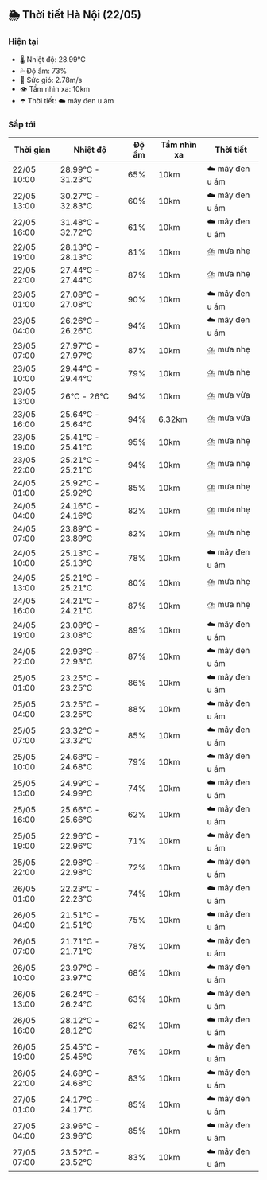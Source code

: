 ## 🌦️ Thời tiết Hà Nội (22/05)

### Hiện tại

- 🌡️ Nhiệt độ: 28.99℃
- 💦 Độ ẩm: 73%
- 💨 Sức gió: 2.78m/s
- 👁️ Tầm nhìn xa: 10km
- ☂️ Thời tiết: ☁️ mây đen u ám

### Sắp tới

| Thời gian | Nhiệt độ | Độ ẩm | Tầm nhìn xa | Thời tiết |
| --- | --- | --- | --- | --- |
| 22/05 10:00 | 28.99℃ - 31.23℃ | 65% | 10km | ☁️ mây đen u ám |
| 22/05 13:00 | 30.27℃ - 32.83℃ | 60% | 10km | ☁️ mây đen u ám |
| 22/05 16:00 | 31.48℃ - 32.72℃ | 61% | 10km | ☁️ mây đen u ám |
| 22/05 19:00 | 28.13℃ - 28.13℃ | 81% | 10km | ⛈️ mưa nhẹ |
| 22/05 22:00 | 27.44℃ - 27.44℃ | 87% | 10km | ⛈️ mưa nhẹ |
| 23/05 01:00 | 27.08℃ - 27.08℃ | 90% | 10km | ☁️ mây đen u ám |
| 23/05 04:00 | 26.26℃ - 26.26℃ | 94% | 10km | ☁️ mây đen u ám |
| 23/05 07:00 | 27.97℃ - 27.97℃ | 87% | 10km | ⛈️ mưa nhẹ |
| 23/05 10:00 | 29.44℃ - 29.44℃ | 79% | 10km | ⛈️ mưa nhẹ |
| 23/05 13:00 | 26℃ - 26℃ | 94% | 10km | ⛈️ mưa vừa |
| 23/05 16:00 | 25.64℃ - 25.64℃ | 94% | 6.32km | ⛈️ mưa vừa |
| 23/05 19:00 | 25.41℃ - 25.41℃ | 95% | 10km | ⛈️ mưa nhẹ |
| 23/05 22:00 | 25.21℃ - 25.21℃ | 94% | 10km | ⛈️ mưa nhẹ |
| 24/05 01:00 | 25.92℃ - 25.92℃ | 85% | 10km | ⛈️ mưa nhẹ |
| 24/05 04:00 | 24.16℃ - 24.16℃ | 82% | 10km | ⛈️ mưa nhẹ |
| 24/05 07:00 | 23.89℃ - 23.89℃ | 82% | 10km | ⛈️ mưa nhẹ |
| 24/05 10:00 | 25.13℃ - 25.13℃ | 78% | 10km | ☁️ mây đen u ám |
| 24/05 13:00 | 25.21℃ - 25.21℃ | 80% | 10km | ⛈️ mưa nhẹ |
| 24/05 16:00 | 24.21℃ - 24.21℃ | 87% | 10km | ⛈️ mưa nhẹ |
| 24/05 19:00 | 23.08℃ - 23.08℃ | 89% | 10km | ☁️ mây đen u ám |
| 24/05 22:00 | 22.93℃ - 22.93℃ | 87% | 10km | ☁️ mây đen u ám |
| 25/05 01:00 | 23.25℃ - 23.25℃ | 86% | 10km | ☁️ mây đen u ám |
| 25/05 04:00 | 23.25℃ - 23.25℃ | 88% | 10km | ☁️ mây đen u ám |
| 25/05 07:00 | 23.32℃ - 23.32℃ | 85% | 10km | ☁️ mây đen u ám |
| 25/05 10:00 | 24.68℃ - 24.68℃ | 79% | 10km | ☁️ mây đen u ám |
| 25/05 13:00 | 24.99℃ - 24.99℃ | 74% | 10km | ☁️ mây đen u ám |
| 25/05 16:00 | 25.66℃ - 25.66℃ | 62% | 10km | ☁️ mây đen u ám |
| 25/05 19:00 | 22.96℃ - 22.96℃ | 71% | 10km | ☁️ mây đen u ám |
| 25/05 22:00 | 22.98℃ - 22.98℃ | 72% | 10km | ☁️ mây đen u ám |
| 26/05 01:00 | 22.23℃ - 22.23℃ | 74% | 10km | ☁️ mây đen u ám |
| 26/05 04:00 | 21.51℃ - 21.51℃ | 75% | 10km | ☁️ mây đen u ám |
| 26/05 07:00 | 21.71℃ - 21.71℃ | 78% | 10km | ☁️ mây đen u ám |
| 26/05 10:00 | 23.97℃ - 23.97℃ | 68% | 10km | ☁️ mây đen u ám |
| 26/05 13:00 | 26.24℃ - 26.24℃ | 63% | 10km | ☁️ mây đen u ám |
| 26/05 16:00 | 28.12℃ - 28.12℃ | 62% | 10km | ☁️ mây đen u ám |
| 26/05 19:00 | 25.45℃ - 25.45℃ | 76% | 10km | ☁️ mây đen u ám |
| 26/05 22:00 | 24.68℃ - 24.68℃ | 83% | 10km | ☁️ mây đen u ám |
| 27/05 01:00 | 24.17℃ - 24.17℃ | 85% | 10km | ☁️ mây đen u ám |
| 27/05 04:00 | 23.96℃ - 23.96℃ | 85% | 10km | ☁️ mây đen u ám |
| 27/05 07:00 | 23.52℃ - 23.52℃ | 83% | 10km | ☁️ mây đen u ám |
